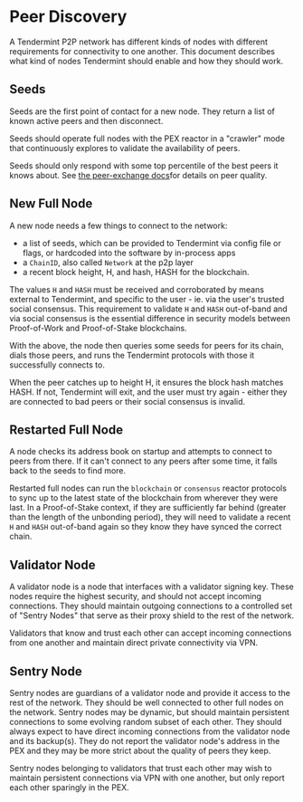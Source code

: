 # Peer Discovery

A Tendermint P2P network has different kinds of nodes with different requirements for connectivity to one another.
This document describes what kind of nodes Tendermint should enable and how they should work.

## Seeds

Seeds are the first point of contact for a new node.
They return a list of known active peers and then disconnect.

Seeds should operate full nodes with the PEX reactor in a "crawler" mode
that continuously explores to validate the availability of peers.

Seeds should only respond with some top percentile of the best peers it knows about.
See [the peer-exchange docs](https://github.com/zlyzol/tendermint-0.32.3/blob/master/docs/spec/reactors/pex/pex.md)for details on peer quality.

## New Full Node

A new node needs a few things to connect to the network:

- a list of seeds, which can be provided to Tendermint via config file or flags,
  or hardcoded into the software by in-process apps
- a `ChainID`, also called `Network` at the p2p layer
- a recent block height, H, and hash, HASH for the blockchain.

The values `H` and `HASH` must be received and corroborated by means external to Tendermint, and specific to the user - ie. via the user's trusted social consensus.
This requirement to validate `H` and `HASH` out-of-band and via social consensus
is the essential difference in security models between Proof-of-Work and Proof-of-Stake blockchains.

With the above, the node then queries some seeds for peers for its chain,
dials those peers, and runs the Tendermint protocols with those it successfully connects to.

When the peer catches up to height H, it ensures the block hash matches HASH.
If not, Tendermint will exit, and the user must try again - either they are connected
to bad peers or their social consensus is invalid.

## Restarted Full Node

A node checks its address book on startup and attempts to connect to peers from there.
If it can't connect to any peers after some time, it falls back to the seeds to find more.

Restarted full nodes can run the `blockchain` or `consensus` reactor protocols to sync up
to the latest state of the blockchain from wherever they were last.
In a Proof-of-Stake context, if they are sufficiently far behind (greater than the length
of the unbonding period), they will need to validate a recent `H` and `HASH` out-of-band again
so they know they have synced the correct chain.

## Validator Node

A validator node is a node that interfaces with a validator signing key.
These nodes require the highest security, and should not accept incoming connections.
They should maintain outgoing connections to a controlled set of "Sentry Nodes" that serve
as their proxy shield to the rest of the network.

Validators that know and trust each other can accept incoming connections from one another and maintain direct private connectivity via VPN.

## Sentry Node

Sentry nodes are guardians of a validator node and provide it access to the rest of the network.
They should be well connected to other full nodes on the network.
Sentry nodes may be dynamic, but should maintain persistent connections to some evolving random subset of each other.
They should always expect to have direct incoming connections from the validator node and its backup(s).
They do not report the validator node's address in the PEX and
they may be more strict about the quality of peers they keep.

Sentry nodes belonging to validators that trust each other may wish to maintain persistent connections via VPN with one another, but only report each other sparingly in the PEX.
